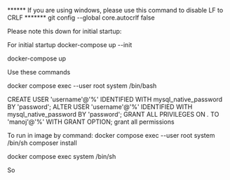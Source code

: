 


****** If you are using windows, please use this command to disable LF to CRLF *******
git config --global core.autocrlf false


Please note this down for initial startup:

For initial startup
docker-compose up --init

docker-compose up 

Use these commands

docker compose exec --user root system /bin/bash


CREATE USER 'username'@'%' IDENTIFIED WITH mysql_native_password BY 'password';
ALTER USER 'username'@'%' IDENTIFIED WITH mysql_native_password BY 'password';
GRANT ALL PRIVILEGES ON *.* TO 'manoj'@'%' WITH GRANT OPTION;
grant all permissions



To run in image by command: 
docker compose exec --user root system /bin/sh
 composer install



docker compose exec system /bin/sh


So 











